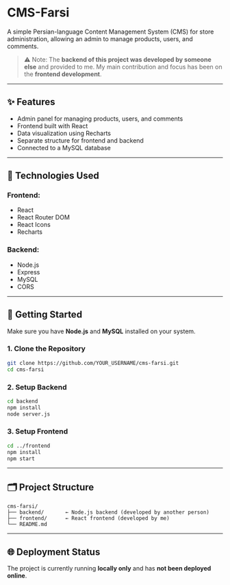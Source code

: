 
# CMS-Farsi

A simple Persian-language Content Management System (CMS) for store administration, allowing an admin to manage products, users, and comments.

> ⚠️ Note: The **backend of this project was developed by someone else** and provided to me. My main contribution and focus has been on the **frontend development**.

---

## ✨ Features

- Admin panel for managing products, users, and comments  
- Frontend built with React  
- Data visualization using Recharts  
- Separate structure for frontend and backend  
- Connected to a MySQL database  

---

## 🔧 Technologies Used

### Frontend:
- React  
- React Router DOM  
- React Icons  
- Recharts  

### Backend:
- Node.js  
- Express  
- MySQL  
- CORS  

---

## 🚀 Getting Started

Make sure you have **Node.js** and **MySQL** installed on your system.

### 1. Clone the Repository

```bash
git clone https://github.com/YOUR_USERNAME/cms-farsi.git
cd cms-farsi
```

### 2. Setup Backend

```bash
cd backend
npm install
node server.js
```

### 3. Setup Frontend

```bash
cd ../frontend
npm install
npm start
```

---

## 🗂 Project Structure

```
cms-farsi/
├── backend/       ← Node.js backend (developed by another person)
├── frontend/      ← React frontend (developed by me)
└── README.md
```

---

## 🌐 Deployment Status

The project is currently running **locally only** and has **not been deployed online**.
